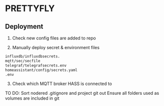 # PRETTYFLY

## Deployment

1. Check new config files are added to repo

2. Manually deploy secret & environment files

```bash
influxdb/influxdbsecrets.
mqtt/sec/secfile
telegraf/telegrafsecrets.env
homeassistant/config/secrets.yaml
.env
```

3. Check which MQTT broker HASS is connected to


TO DO:
Sort nodered .gitignore and project git out
Ensure all folders used as volumes are included in git
